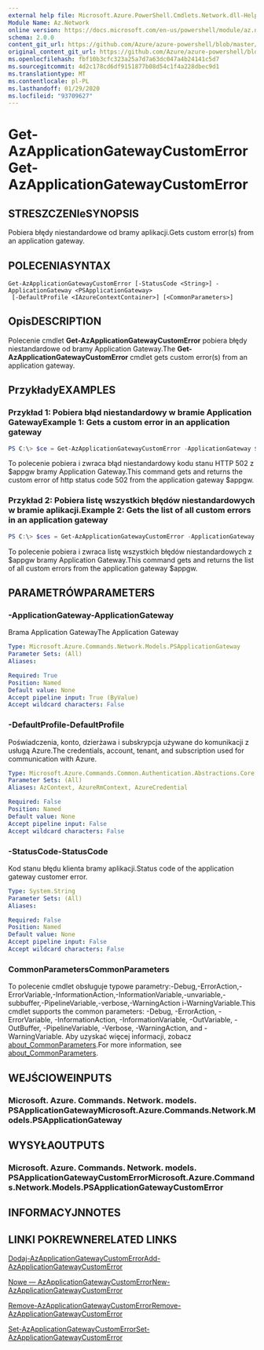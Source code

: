 ```yaml
---
external help file: Microsoft.Azure.PowerShell.Cmdlets.Network.dll-Help.xml
Module Name: Az.Network
online version: https://docs.microsoft.com/en-us/powershell/module/az.network/get-azapplicationgatewaycustomerror
schema: 2.0.0
content_git_url: https://github.com/Azure/azure-powershell/blob/master/src/Network/Network/help/Get-AzApplicationGatewayCustomError.md
original_content_git_url: https://github.com/Azure/azure-powershell/blob/master/src/Network/Network/help/Get-AzApplicationGatewayCustomError.md
ms.openlocfilehash: fbf10b3cfc323a25a7d7a63dc047a4b24141c5d7
ms.sourcegitcommit: 4d2c178cd6df9151877b08d54c1f4a228dbec9d1
ms.translationtype: MT
ms.contentlocale: pl-PL
ms.lasthandoff: 01/29/2020
ms.locfileid: "93709627"
---
```

# <span data-ttu-id="3f628-101">Get-AzApplicationGatewayCustomError</span><span class="sxs-lookup"><span data-stu-id="3f628-101">Get-AzApplicationGatewayCustomError</span></span>

## <span data-ttu-id="3f628-102">STRESZCZENIe</span><span class="sxs-lookup"><span data-stu-id="3f628-102">SYNOPSIS</span></span>
<span data-ttu-id="3f628-103">Pobiera błędy niestandardowe od bramy aplikacji.</span><span class="sxs-lookup"><span data-stu-id="3f628-103">Gets custom error(s) from an application gateway.</span></span>

## <span data-ttu-id="3f628-104">POLECENIA</span><span class="sxs-lookup"><span data-stu-id="3f628-104">SYNTAX</span></span>

```
Get-AzApplicationGatewayCustomError [-StatusCode <String>] -ApplicationGateway <PSApplicationGateway>
 [-DefaultProfile <IAzureContextContainer>] [<CommonParameters>]
```

## <span data-ttu-id="3f628-105">Opis</span><span class="sxs-lookup"><span data-stu-id="3f628-105">DESCRIPTION</span></span>
<span data-ttu-id="3f628-106">Polecenie cmdlet **Get-AzApplicationGatewayCustomError** pobiera błędy niestandardowe od bramy Application Gateway.</span><span class="sxs-lookup"><span data-stu-id="3f628-106">The **Get-AzApplicationGatewayCustomError** cmdlet gets custom error(s) from an application gateway.</span></span>

## <span data-ttu-id="3f628-107">Przykłady</span><span class="sxs-lookup"><span data-stu-id="3f628-107">EXAMPLES</span></span>

### <span data-ttu-id="3f628-108">Przykład 1: Pobiera błąd niestandardowy w bramie Application Gateway</span><span class="sxs-lookup"><span data-stu-id="3f628-108">Example 1: Gets a custom error in an application gateway</span></span>
```powershell
PS C:\> $ce = Get-AzApplicationGatewayCustomError -ApplicationGateway $appgw -StatusCode HttpStatus502
```

<span data-ttu-id="3f628-109">To polecenie pobiera i zwraca błąd niestandardowy kodu stanu HTTP 502 z $appgw bramy Application Gateway.</span><span class="sxs-lookup"><span data-stu-id="3f628-109">This command gets and returns the custom error of http status code 502 from the application gateway $appgw.</span></span>

### <span data-ttu-id="3f628-110">Przykład 2: Pobiera listę wszystkich błędów niestandardowych w bramie aplikacji.</span><span class="sxs-lookup"><span data-stu-id="3f628-110">Example 2: Gets the list of all custom errors in an application gateway</span></span>
```powershell
PS C:\> $ces = Get-AzApplicationGatewayCustomError -ApplicationGateway $appgw
```

<span data-ttu-id="3f628-111">To polecenie pobiera i zwraca listę wszystkich błędów niestandardowych z $appgw bramy Application Gateway.</span><span class="sxs-lookup"><span data-stu-id="3f628-111">This command gets and returns the list of all custom errors from the application gateway $appgw.</span></span>

## <span data-ttu-id="3f628-112">PARAMETRÓW</span><span class="sxs-lookup"><span data-stu-id="3f628-112">PARAMETERS</span></span>

### <span data-ttu-id="3f628-113">-ApplicationGateway</span><span class="sxs-lookup"><span data-stu-id="3f628-113">-ApplicationGateway</span></span>
<span data-ttu-id="3f628-114">Brama Application Gateway</span><span class="sxs-lookup"><span data-stu-id="3f628-114">The Application Gateway</span></span>

```yaml
Type: Microsoft.Azure.Commands.Network.Models.PSApplicationGateway
Parameter Sets: (All)
Aliases:

Required: True
Position: Named
Default value: None
Accept pipeline input: True (ByValue)
Accept wildcard characters: False
```

### <span data-ttu-id="3f628-115">-DefaultProfile</span><span class="sxs-lookup"><span data-stu-id="3f628-115">-DefaultProfile</span></span>
<span data-ttu-id="3f628-116">Poświadczenia, konto, dzierżawa i subskrypcja używane do komunikacji z usługą Azure.</span><span class="sxs-lookup"><span data-stu-id="3f628-116">The credentials, account, tenant, and subscription used for communication with Azure.</span></span>

```yaml
Type: Microsoft.Azure.Commands.Common.Authentication.Abstractions.Core.IAzureContextContainer
Parameter Sets: (All)
Aliases: AzContext, AzureRmContext, AzureCredential

Required: False
Position: Named
Default value: None
Accept pipeline input: False
Accept wildcard characters: False
```

### <span data-ttu-id="3f628-117">-StatusCode</span><span class="sxs-lookup"><span data-stu-id="3f628-117">-StatusCode</span></span>
<span data-ttu-id="3f628-118">Kod stanu błędu klienta bramy aplikacji.</span><span class="sxs-lookup"><span data-stu-id="3f628-118">Status code of the application gateway customer error.</span></span>

```yaml
Type: System.String
Parameter Sets: (All)
Aliases:

Required: False
Position: Named
Default value: None
Accept pipeline input: False
Accept wildcard characters: False
```

### <span data-ttu-id="3f628-119">CommonParameters</span><span class="sxs-lookup"><span data-stu-id="3f628-119">CommonParameters</span></span>
<span data-ttu-id="3f628-120">To polecenie cmdlet obsługuje typowe parametry:-Debug,-ErrorAction,-ErrorVariable,-InformationAction,-InformationVariable,-unvariable,-subbuffer,-PipelineVariable,-verbose,-WarningAction i-WarningVariable.</span><span class="sxs-lookup"><span data-stu-id="3f628-120">This cmdlet supports the common parameters: -Debug, -ErrorAction, -ErrorVariable, -InformationAction, -InformationVariable, -OutVariable, -OutBuffer, -PipelineVariable, -Verbose, -WarningAction, and -WarningVariable.</span></span> <span data-ttu-id="3f628-121">Aby uzyskać więcej informacji, zobacz [about_CommonParameters](https://go.microsoft.com/fwlink/?LinkID=113216).</span><span class="sxs-lookup"><span data-stu-id="3f628-121">For more information, see [about_CommonParameters](https://go.microsoft.com/fwlink/?LinkID=113216).</span></span>

## <span data-ttu-id="3f628-122">WEJŚCIOWE</span><span class="sxs-lookup"><span data-stu-id="3f628-122">INPUTS</span></span>

### <span data-ttu-id="3f628-123">Microsoft. Azure. Commands. Network. models. PSApplicationGateway</span><span class="sxs-lookup"><span data-stu-id="3f628-123">Microsoft.Azure.Commands.Network.Models.PSApplicationGateway</span></span>

## <span data-ttu-id="3f628-124">WYSYŁA</span><span class="sxs-lookup"><span data-stu-id="3f628-124">OUTPUTS</span></span>

### <span data-ttu-id="3f628-125">Microsoft. Azure. Commands. Network. models. PSApplicationGatewayCustomError</span><span class="sxs-lookup"><span data-stu-id="3f628-125">Microsoft.Azure.Commands.Network.Models.PSApplicationGatewayCustomError</span></span>

## <span data-ttu-id="3f628-126">INFORMACYJN</span><span class="sxs-lookup"><span data-stu-id="3f628-126">NOTES</span></span>

## <span data-ttu-id="3f628-127">LINKI POKREWNE</span><span class="sxs-lookup"><span data-stu-id="3f628-127">RELATED LINKS</span></span>

[<span data-ttu-id="3f628-128">Dodaj-AzApplicationGatewayCustomError</span><span class="sxs-lookup"><span data-stu-id="3f628-128">Add-AzApplicationGatewayCustomError</span></span>](./Add-AzApplicationGatewayCustomError.md)

[<span data-ttu-id="3f628-129">Nowe — AzApplicationGatewayCustomError</span><span class="sxs-lookup"><span data-stu-id="3f628-129">New-AzApplicationGatewayCustomError</span></span>](./New-AzApplicationGatewayCustomError.md)

[<span data-ttu-id="3f628-130">Remove-AzApplicationGatewayCustomError</span><span class="sxs-lookup"><span data-stu-id="3f628-130">Remove-AzApplicationGatewayCustomError</span></span>](./Remove-AzApplicationGatewayCustomError.md)

[<span data-ttu-id="3f628-131">Set-AzApplicationGatewayCustomError</span><span class="sxs-lookup"><span data-stu-id="3f628-131">Set-AzApplicationGatewayCustomError</span></span>](./Set-AzApplicationGatewayCustomError.md)
